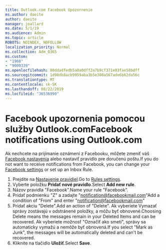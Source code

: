 ```yaml
---
title: Outlook.com Facebook Upozornenie
ms.author: daeite
author: daeite
manager: joallard
ms.date: 5/1/19
ms.audience: Admin
ms.topic: article
ROBOTS: NOINDEX, NOFOLLOW
localization_priority: Normal
ms.collection: Adm_O365
ms.custom:
- "1968"
- "9000339"
ms.openlocfilehash: 80ddadfedb5a8a0dff2a7b9cf371e03fae58bdff
ms.sourcegitcommit: 1d98db8acb9959aba3b5e308a567ade6b62da56c
ms.translationtype: MT
ms.contentlocale: sk-SK
ms.lasthandoff: 08/22/2019
ms.locfileid: "36536990"
---
```

# <a name="facebook-notifications-using-outlookcom"></a><span data-ttu-id="1c4de-102">Facebook upozornenia pomocou služby Outlook.com</span><span class="sxs-lookup"><span data-stu-id="1c4de-102">Facebook notifications using Outlook.com</span></span>

<span data-ttu-id="1c4de-103">Ak nechcete na prijímanie oznámení z Facebooku, môžete zmeniť váš [Facebook nastavenia](https://www.facebook.com/settings?tab=notifications) alebo nastaviť pravidlo pre doručenú poštu.</span><span class="sxs-lookup"><span data-stu-id="1c4de-103">If you do not want to receive notifications from Facebook, you can change your [Facebook settings](https://www.facebook.com/settings?tab=notifications) or set up an Inbox Rule.</span></span>

1. <span data-ttu-id="1c4de-104">Prejdite na [Nastavenie pravidiel](https://outlook.live.com/mail/options/mail/rules/inboxRules).</span><span class="sxs-lookup"><span data-stu-id="1c4de-104">Go to [Rules settings](https://outlook.live.com/mail/options/mail/rules/inboxRules).</span></span>
1. <span data-ttu-id="1c4de-105">Vyberte položku **Pridať nové pravidlo**.</span><span class="sxs-lookup"><span data-stu-id="1c4de-105">Select **Add new rule**.</span></span>
1. <span data-ttu-id="1c4de-106">Názov pravidla "Facebook".</span><span class="sxs-lookup"><span data-stu-id="1c4de-106">Name your rule "Facebook".</span></span>
1. <span data-ttu-id="1c4de-107">Pridať podmienku "Z" a zadajte "notification@facebookmail.com"</span><span class="sxs-lookup"><span data-stu-id="1c4de-107">Add a condition of "From" and enter "notification@facebookmail.com"</span></span>
1. <span data-ttu-id="1c4de-108">Pridať akciu "Delete".</span><span class="sxs-lookup"><span data-stu-id="1c4de-108">Add an action of "Delete".</span></span> <span data-ttu-id="1c4de-109">Ak vyberiete Vymazať správy zostávajú v odstránené položky, a môžu byť obnovené.</span><span class="sxs-lookup"><span data-stu-id="1c4de-109">Choosing Delete means the messages remain in your Deleted Items and can be recovered.</span></span> <span data-ttu-id="1c4de-110">Ak vyberiete možnosť "Označiť ako smeti", správy sa automaticky vymažú a nemôže byť obnovená.</span><span class="sxs-lookup"><span data-stu-id="1c4de-110">If you select "Mark as Junk", the messages will be automatically deleted and can't be recovered.</span></span>
1. <span data-ttu-id="1c4de-111">Kliknite na tlačidlo **Uložiť**.</span><span class="sxs-lookup"><span data-stu-id="1c4de-111">Select **Save**.</span></span>